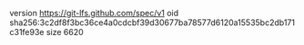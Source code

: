 version https://git-lfs.github.com/spec/v1
oid sha256:3c2df8f3bc36ce4a0cdcbf39d30677ba78577d6120a15535bc2db171c31fe93e
size 6620

